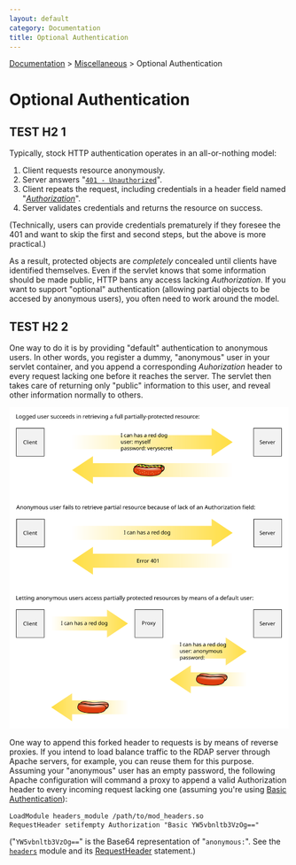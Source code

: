 ```yaml
---
layout: default
category: Documentation
title: Optional Authentication
---
```


<div id="breadcrumbs">
<a href="documentation.html">Documentation</a> > <a href="documentation.html#miscellaneous">Miscellaneous</a> > Optional Authentication
</div>

# Optional Authentication

## TEST H2 1

Typically, stock HTTP authentication operates in an all-or-nothing model:

1. Client requests resource anonymously.
2. Server answers "[`401 - Unauthorized`](https://en.wikipedia.org/wiki/List_of_HTTP_status_codes#4xx_Client_Error)".
3. Client repeats the request, including credentials in a header field named "[*Authorization*](https://en.wikipedia.org/wiki/List_of_HTTP_header_fields#Request_fields)".
4. Server validates credentials and returns the resource on success.

(Technically, users can provide credentials prematurely if they foresee the 401 and want to skip the first and second steps, but the above is more practical.)

As a result, protected objects are *completely* concealed until clients have identified themselves. Even if the servlet knows that some information should be made public, HTTP bans any access lacking _Authorization_. If you want to support "optional" authentication (allowing partial objects to be accesed by anonymous users), you often need to work around the model.

## TEST H2 2

One way to do it is by providing "default" authentication to anonymous users. In other words, you register a dummy, "anonymous" user in your servlet container, and you append a corresponding *Auhorization* header to every request lacking one before it reaches the server. The servlet then takes care of returning only "public" information to this user, and reveal other information normally to others.

![Fig.1 - Optional Authentication](img/diagram/optional-authentication.svg)

One way to append this forked header to requests is by means of reverse proxies. If you intend to load balance traffic to the RDAP server through Apache servers, for example, you can reuse them for this purpose. Assuming your "anonymous" user has an empty password, the following Apache configuration will command a proxy to append a valid Authorization header to every incoming request lacking one (assuming you're using [Basic Authentication](https://tools.ietf.org/html/rfc2617#section-2)):

	LoadModule headers_module /path/to/mod_headers.so
	RequestHeader setifempty Authorization "Basic YW5vbnltb3VzOg=="

("`YW5vbnltb3VzOg==`" is the Base64 representation of "`anonymous:`". See the [`headers`](http://httpd.apache.org/docs/current/mod/mod_headers.html) module and its [RequestHeader](http://httpd.apache.org/docs/current/mod/mod_headers.html#RequestHeader) statement.)

